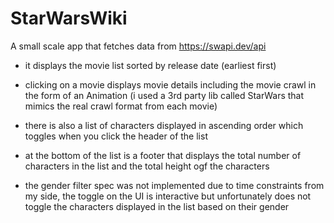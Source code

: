 # StarWarsWiki

A small scale app that fetches data from https://swapi.dev/api
- it displays the movie list sorted by release date (earliest first)
- clicking on a movie displays movie details including the movie crawl in the form of an Animation (i used a 3rd party lib called StarWars that mimics the real crawl format from each movie)
  
- there is also a list of characters displayed in ascending order which toggles when you click the header of the list 
- at the bottom of the list is a footer that displays the total number of characters in the list
and the total height ogf the characters
  
- the gender filter spec was not implemented due to time constraints from my side, the toggle on the UI is interactive but unfortunately does not toggle the characters displayed in the list based on their gender
